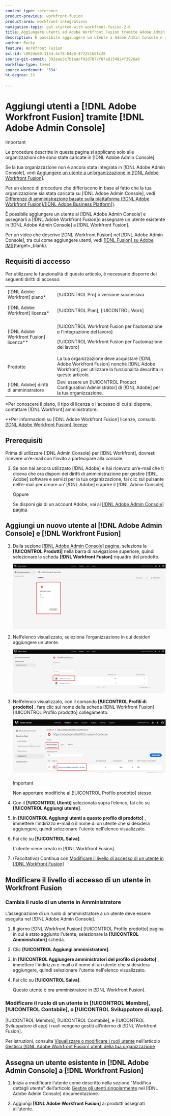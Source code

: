 ```yaml
---
content-type: reference
product-previous: workfront-fusion
product-area: workfront-integrations
navigation-topic: get-started-with-workfront-fusion-2-0
title: Aggiungere utenti ad Adobe Workfront Fusion tramite Adobe Admin Console
description: È possibile aggiungere un utente a Adobe Admin Console e assegnarlo ad Adobe Workfront Fusion oppure assegnare un utente esistente in Adobe Admin Console a Workfront Fusion.
author: Becky
feature: Workfront Fusion
exl-id: c8924e00-1154-4cf8-84e8-472251b5fc28
source-git-commit: 392eee3c7b1aacf92d7877f07a8154924f3926a0
workflow-type: tm+mt
source-wordcount: '594'
ht-degree: 1%

---
```


# Aggiungi utenti a [!DNL Adobe Workfront Fusion] tramite [!DNL Adobe Admin Console]

>[!IMPORTANT]
>
>Le procedure descritte in questa pagina si applicano solo alle organizzazioni che sono state caricate in [!DNL Adobe Admin Console].
>
>Se la tua organizzazione non è ancora stata integrata in [!DNL Adobe Admin Console], vedi [Aggiungere un utente a un’organizzazione in [!DNL Adobe Workfront Fusion]](../organizations/add-user-to-an-organization.md).
>
>Per un elenco di procedure che differiscono in base al fatto che la tua organizzazione sia stata caricata su [!DNL Adobe Admin Console], vedi [Differenze di amministrazione basate sulla piattaforma ([!DNL Adobe Workfront Fusion]/[!DNL Adobe Business Platform])](../fusion-in-admin-console/fusion-adobe-admin-console.md).

È possibile aggiungere un utente al [!DNL Adobe Admin Console] e assegnarli a [!DNL Adobe Workfront Fusion]o assegnare un utente esistente in [!DNL Adobe Admin Console] a [!DNL Workfront Fusion].

Per un video che descrive [!DNL Workfront Fusion] nel [!DNL Adobe Admin Console], tra cui come aggiungere utenti, vedi [[!DNL Fusion] su Adobe IMS](https://video.tv.adobe.com/v/3412464/){target=_blank}.

## Requisiti di accesso

Per utilizzare le funzionalità di questo articolo, è necessario disporre dei seguenti diritti di accesso:

<table style="table-layout:auto"> 
 <col> 
 <col> 
 <tbody> 
  <tr> 
   <td role="rowheader">[!DNL Adobe Workfront] piano*</td> 
   <td> <p>[!UICONTROL Pro] o versione successiva</p> </td> 
  </tr> 
  <tr data-mc-conditions=""> 
   <td role="rowheader">[!DNL Adobe Workfront] licenza*</td> 
   <td> <p>[!UICONTROL Plan], [!UICONTROL Work]</p> </td> 
  </tr> 
  <tr> 
   <td role="rowheader">[!DNL Adobe Workfront Fusion] licenza**</td> 
   <td> <p>[!UICONTROL Workfront Fusion per l'automazione e l'integrazione del lavoro] </p> <p>[!UICONTROL Workfront Fusion per l'automazione del lavoro] </p>  </td> 
  </tr> 
  <tr> 
   <td role="rowheader">Prodotto</td> 
   <td>La tua organizzazione deve acquistare [!DNL Adobe Workfront Fusion] nonché [!DNL Adobe Workfront] per utilizzare la funzionalità descritta in questo articolo.</td> 
  </tr>
   <tr> 
   <td role="rowheader">[!DNL Adobe] diritti di amministratore</td> 
   <td>Devi essere un [!UICONTROL Product Configuration Administrator] di [!DNL Adobe] per la tua organizzazione.</td> 
  </tr>
  </tbody> 
</table>

&#42;Per conoscere il piano, il tipo di licenza o l&#39;accesso di cui si dispone, contattare [!DNL Workfront] amministratore.

&#42;&#42;Per informazioni su [!DNL Adobe Workfront Fusion] licenze, consulta [[!DNL Adobe Workfront Fusion] licenze](../../workfront-fusion/get-started/license-automation-vs-integration.md)



## Prerequisiti

Prima di utilizzare [!DNL Admin Console] per [!DNL Workfront], dovresti ricevere un’e-mail con l’invito a partecipare alla console.

1. Se non hai ancora utilizzato [!DNL Adobe] e hai ricevuto un’e-mail che ti diceva che ora disponi dei diritti di amministrazione per gestire [!DNL Adobe] software e servizi per la tua organizzazione, fai clic sul pulsante nell’e-mail per creare un’ [!DNL Adobe] e aprire il [!DNL Admin Console].

   Oppure

   Se disponi già di un account Adobe, vai al [[!DNL Adobe Admin Console] pagina](https://adminconsole.adobe.com/).


## Aggiungi un nuovo utente al [!DNL Adobe Admin Console] e [!DNL Workfront Fusion]

1. Dalla sezione [[!DNL Adobe Admin Console] pagina](https://adminconsole.adobe.com/), seleziona la **[!UICONTROL Prodotti]** nella barra di navigazione superiore, quindi selezionare la scheda **[!DNL Workfront Fusion]** riquadro del prodotto.

   ![Fusion in Admin Console](assets/fusion-product-admin-console.png)

1. Nell’elenco visualizzato, seleziona l’organizzazione in cui desideri aggiungere un utente.

   ![Istanza Fusion in Admin Console](assets/fusion-instances-admin-console.png)

1. Nell’elenco visualizzato, con il comando **[!UICONTROL Profili di prodotto]** , fare clic sul nome della scheda [!DNL Workfront Fusion] [!UICONTROL Profilo prodotto] collegamento.

   ![Profilo prodotto Workfront Fusion](../../administration-and-setup/add-users/create-and-manage-users/assets/prod-profile-1.png)

   >[!IMPORTANT]
   >
   > Non apportare modifiche al [!UICONTROL Profilo prodotto] stesso.

1. Con il **[!UICONTROL Utenti]** selezionata sopra l’elenco, fai clic su **[!UICONTROL Aggiungi utente]**.

1. In **[!UICONTROL Aggiungi utenti a questo profilo di prodotto]** , immettere l&#39;indirizzo e-mail o il nome di un utente che si desidera aggiungere, quindi selezionare l&#39;utente nell&#39;elenco visualizzato.

1. Fai clic su **[!UICONTROL Salva]**.

   L’utente viene creato in [!DNL Workfront Fusion].

   <!--
    >[!IMPORTANT]
    >
    > Do not make any changes to the Product Profile itself.
    -->

1. (Facoltativo) Continua con [Modificare il livello di accesso di un utente in [!DNL Workfront Fusion]](#change-a-users-access-level-in-workfront-fusion)

## Modificare il livello di accesso di un utente in Workfront Fusion

### Cambia il ruolo di un utente in Amministratore

L’assegnazione di un ruolo di amministratore a un utente deve essere eseguita nel [!DNL Adobe Admin Console].

1. Il giorno [!DNL Workfront Fusion] [!UICONTROL Profilo prodotto] pagina in cui è stato aggiunto l&#39;utente, selezionare la **[!UICONTROL Amministratori]** scheda.

1. Clic **[!UICONTROL Aggiungi amministratore]**.

1. In **[!UICONTROL Aggiungere amministratori del profilo di prodotto]** , immettere l&#39;indirizzo e-mail o il nome di un utente che si desidera aggiungere, quindi selezionare l&#39;utente nell&#39;elenco visualizzato.

1. Fai clic su **[!UICONTROL Salva]**.

   Questo utente è ora amministratore in [!DNL Workfront Fusion].

### Modificare il ruolo di un utente in [!UICONTROL Membro], [!UICONTROL Contabile], o [!UICONTROL Sviluppatore di app].

[!UICONTROL Membro], [!UICONTROL Contabile], e [!UICONTROL Sviluppatore di app] i ruoli vengono gestiti all&#39;interno di [!DNL Workfront Fusion].

Per istruzioni, consulta [Visualizzare o modificare i ruoli utente](../organizations/manage-fusion-users.md#view-or-edit-user-roles) nell’articolo [Gestisci [!DNL Adobe Workfront Fusion] utenti della tua organizzazione](../organizations/manage-fusion-users.md)

## Assegna un utente esistente in [!DNL Adobe Admin Console] a [!DNL Workfront Fusion]

1. Inizia a modificare l’utente come descritto nella sezione &quot;Modifica dettagli utente&quot; dell’articolo [Gestire gli utenti singolarmente](https://helpx.adobe.com/enterprise/using/manage-users-individually.html) nel [!DNL Adobe Admin Console] documentazione.

1. Aggiungi **[!DNL Adobe Workfront Fusion]** ai prodotti assegnati all’utente.
